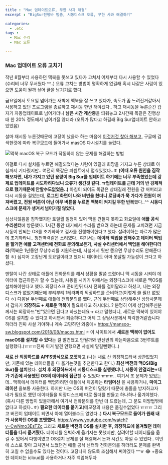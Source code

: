 ```yaml
---
title : "Mac 업데이트오류, 무한 사과 해결"
excerpt : "BigSur진행바 멈춤, 시동디스크 오류, 무한 사과 해결하기"

categories:
  - .etc
tags :
  - Mac 수리
  - Mac 오류

---
```


### Mac 업데이트 오류 고치기 

작년 8월부터 사용하던 맥북을 못쓰고 있다가 고쳐서 어제부터 다시 사용할 수 있었다 (수리비 너무 무서웠다 ^^..) 오류 고치는 방법이 명확하게 없길래 혹시 나같은 사람이 있으면 도움이 될까 싶어 글을 남기기로 했다. 



금요일에서 토요일 넘어가는 새벽에 맥북을 잘 쓰고 있다가, 속도가 좀 느려진거같아서 사용하고 있던 프로그램을 종료하고 재시동 한번 해야겠다.. 하고 재시동을 누른순간 갑자기 자동업데이트로 넘어가더니 **남은 시간 계산중**을 띄워놓고 2시간째 똑같은 진행상태 한 20% 정도에서 넘어가질 않더라 (오류가 많다고 하길래 Big Sur업데이트 안하고 있었음)


설마 재시동 누른것때문에 고장이 났을까 하는 마음에 [이것저것 찾아 해보고](https://www.youtube.com/watch?v=jC32_3Amc1Q), 구글에 검색한것에 따라 복구모드에 들어가서  masOS 다시설치를 눌렀다. 


![맥북 macOS 복구 모드가 작동하지 않는 문제를 해결하는 방법](https://img1.daumcdn.net/thumb/R800x0/?scode=mtistory2&fname=https%3A%2F%2Ft1.daumcdn.net%2Fcfile%2Ftistory%2F99D06D455E51F89B0D)


이걸로 다시 설치를 누르면 해결되었다는 사람이 있길래 희망을 가지고 누른 상태로 아침까지 기다렸지만.. 여전히 똑같은 퍼센트에서 멈춰있었다..ㅎ **(이때 오류 원인을 짐작해보자면, 내가 가지고 있던 용량이 Big Sur를 업데이트 하기에는 너무 부족했었는데 강제로 업데이트를 시도하려다보니 오류가 생긴것 같다. ㅠ업데이트를 근데 거의 반 강제적으로 했기때문에 안할수도없었음..)** 아침이 되어도 똑같은 상태길래 전원을 걍 꺼버리고 다시 시동을 걸었는데, **로그인 화면이 나와 비번을 쳤더니 로딩바가 쭉 가다가 전원이 꺼져버렸고, 전원 버튼이 아닌 아무 버튼을 누르면 맥북이 켜지길 무한 반복**했다..^^ **시동디스크에 문제가 생겨서 넘어가질 않았다.** 



심상치않음을 짐작했지만 토일월 일정이 있어 맥을 건들지 못하고 화요일에 **애플 공식 수리센터**에 방문했다. 1시간 동안 대기해서 수리를 받으려 하는데 문제를 고치려면 지금 시동이 안되는 OS를 초기화하고 검사를 진행해야한다고 했다. 살려야하는 자료가 많은데 초기화라니.. 청천벽력같은 소리였다.. 여기서는 **데이터 백업을 안해주고 데이터 백업을 할거면 애플 고객센터에 전화로 문의해보든가, 사설 수리센터에서 백업을 해야한다더라**(맥북은 1년동안 무상수리를 지원하는데, 사설에서 뒷판 뜯으면 무상수리도 안해준다함 ㅎ) 심지어 고장난게 토요일이라고 했더니 데이터도 아마 못살릴 가능성이 크다고 하셨다.


멘탈이 나간 상태로 애플에 전화문의를 해서 상황을 말씀 드렸더니 맥 시동을 시켜야 데이터에 접근하든가 할 수 있는데, 시동을 시키기 위해서는 외장디스크에 새로운 맥OS를 설치해야한다고 했다. 외장디스크 준비한뒤 다시 전화를 걸어달라고 하셨고, 나는 외장디스크가 없었기때문에 부랴부랴 1테라짜리 외장하드를 준비하고(이렇게 클 필요 없었다 ㅎ) 다음날 두번째로 애플에 전화문의를 했다. 근데 두번째로 상담해주신 상담사분께서 갑자기 **외장하드 + 새로운 맥북**이 필요하다고 하시더라..? 분명히 어제 상담해주신분께서는 외장하드"만"있으면 된다고 하셨는데요ㅠ 라고 말했더니, 새로운 맥북이 있어야 OS를 설치할 수 있다고 하시면서 죄송하다고 어제 그 상담사분께서 착각한거같습니다 하더라 진짜 사설 가야하나 계속 고민하던 와중에⭐️ https://mansoo-sw.blogspot.com/2018/08/macos.html ⭐️ 이 사이트에서 **새로운 맥북이 없어도 macOS를 설치할 수 있다**는 걸 발견했고 안될까봐 반신반의 하는마음으로 3번루트를 실행했다.(ㅠㅠㅠ진짜 이거 발견 안했으면 사설에 맡길뻔했다..) 


**새로 산 외장하드를 APFS방식으로 포맷**하고 (나는 새로 산 외장하드라서 상관없었지만, 기존에 있는 데이터들을 다 옮기는것을 추천한다고 한다.) **최신 버전의 맥OS(Big Sur)를 설치**했다. 설**치 후 외장하드에서 시동디스크를 실행했더니, 시동이 안걸리는+내가 기존에 사용했던 OS의 데이터에 접근**할 수 있었다 ㅠㅠㅠ.. 여기서 또 문제가 있었는데.. 맥북에서 데이터를 백업하려면 애플에서 제공하는 **타임머신** 을 사용하거나, **마이그레이션** 을보통 사용한다. 하지만 나는 OS의 버전이 달랐기 때문에 충돌을 방지하고자 내가 필요로 했던 데이터들을 외장디스크에 따로 폴더를 만들고 하나하나 옮겨야했다.(혹시 다른 방법이 있을까해서 여기서 전화문의를 한번 더 드렸는데, 그 분도 이방법밖에 없다고 하셨다..ㅎ) **필요한 데이터를 옮기고**(메모장의 내용은 옮길수없었다 ㅠㅠㅠ 그리고 버전이 업데이트 되면서 아예 열어볼수도 없었다..)  **다시 복구모드로 들어가 원래 내가 사용하던 OS를 포맷했다.** https://www.youtube.com/watch?v=CwNmo3EsTZc 그리고 **새로운 버전의 OS를 설치한 후, 외장하드에 옮겨뒀던 데이터들을 다시 옮겨줬다.** 데이터를 완벽하게 옮기지는 못했지만, 살려야할 데이터들을 옮길 수 있어서 다행이였고 OS설치 문제를 잘 해결해서 돈과 시간도 아낄 수 있었다.. 이번에 스스로 찾아 고치면서 느꼈던건 애플 공식 센터와 전화문의를 하더라도 문제를 완벽히 고칠 수 없을수도 있다는 것이다. 고장나지 않도록 조심해서 써야겠다 ^^ㅠ 😂 +중요한 데이터는 icloud를 사용하거나 자주 백업해두자 






